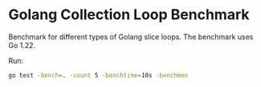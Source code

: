 # Golang Collection Loop Benchmark

Benchmark for different types of Golang slice loops. The benchmark uses Go 1.22.

Run:

```bash
go test -bench=. -count 5 -benchtime=10s -benchmen
```

